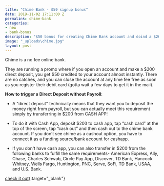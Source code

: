 ```yaml
---
title: "Chime Bank - $50 signup bonus"
date: 2019-11-02 17:11:00 Z
permalink: chime-bank
categories:
- new
- bank-bonus
description: "$50 bonus for creating Chime Bank account and doind a $200 direct deposit"
image: "_uploads\chime.jpg"
layout: post
---
```


Chime is a no fee online bank. 

They are running a promo where if you open an account and make a $200 direct deposit, you get $50 credited to your account almost instantly. There are no catches, and you can close the account at any time fee free as soon as you register their debit card (gotta wait a few days to get it in the mail). 

**How to trigger a Direct Deposit without Payroll:**

* A "direct deposit" technically means that they want you to deposit the money right from payroll, but you can actually meet this requirement simply by transferring in $200 from CASH APP!

* To do it with Cash App, deposit $200 to cash app, tap “cash card” at the top of the screen, tap “cash out” and then cash out to the chime bank account. If you don’t see chime as a cashout option, you have to connect it as a funding source/bank account for cashapp.

* If you don't have cash app, you can also transfer in $200 from the following banks to fulfill the same requirements- American Express, Ally, Chase, Charles Schwab, Circle Pay App, Discover, TD Bank, Hancock Whitney, Wells Fargo, Huntington, PNC, Serve, SoFi, TD Bank, USAA, and U.S. Bank.


[check it out](https://www.chimebank.com/r/nicholasleeds/){:target="_blank"}
